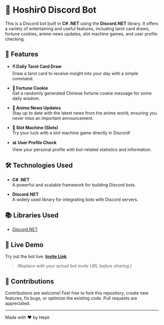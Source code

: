 # 🤖 Hoshir0 Discord Bot

This is a Discord bot built in **C# .NET** using the **Discord.NET** library. It offers a variety of entertaining and useful features, including tarot card draws, fortune cookies, anime news updates, slot machine games, and user profile checking.

## 🌟 Features

- **🃏 Daily Tarot Card Draw**  
  Draw a tarot card to receive insight into your day with a simple command.

- **🥠 Fortune Cookie**  
  Get a randomly generated Chinese fortune cookie message for some daily wisdom.

- **📰 Anime News Updates**  
  Stay up to date with the latest news from the anime world, ensuring you never miss an important announcement.

- **🎰 Slot Machine (Slots)**  
  Try your luck with a slot machine game directly in Discord!

- **📊 User Profile Check**  
  View your personal profile with bot-related statistics and information.

## 🛠️ Technologies Used

- **C# .NET**  
  A powerful and scalable framework for building Discord bots.

- **Discord.NET**  
  A widely used library for integrating bots with Discord servers.

## 📚 Libraries Used

- [Discord.NET](https://discordnet.dev/)

## 🚀 Live Demo

Try out the bot live: **[Invite Link](https://your-bot-invite-link.com)**  
> *(Replace with your actual bot invite URL before sharing.)*

## 🤝 Contributions

Contributions are welcome! Feel free to fork this repository, create new features, fix bugs, or optimize the existing code. Pull requests are appreciated.

---

Made with ❤️ by Hepii
